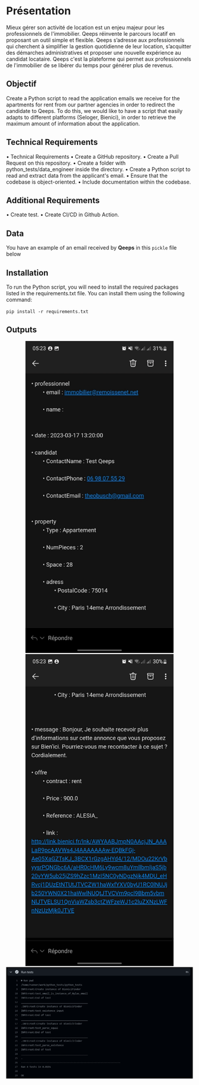 # Présentation
Mieux gérer son activité de location est un enjeu majeur pour les professionnels de l'immobilier. Qeeps réinvente le parcours locatif en proposant un outil simple et flexible. Qeeps s’adresse aux professionnels qui cherchent à simplifier la gestion quotidienne de leur location, s’acquitter des démarches administratives et proposer une nouvelle expérience au candidat locataire. Qeeps c'est la plateforme qui permet aux professionnels de l'immobilier de se libérer du temps pour générer plus de revenus.

## Objectif
Create a Python script to read the application emails we receive for the apartments for rent from our partner agencies in order to redirect the candidate to Qeeps. To do this, we would like to have a script that easily adapts to different platforms (Seloger, Bienici), in order to retrieve the maximum amount of information about the application.

## Technical Requirements
• Technical Requirements
• Create a GitHub repository.
• Create a Pull Request on this repository.
• Create a folder with python_tests/data_engineer inside the directory.
• Create a Python script to read and extract data from the applicant's email.
• Ensure that the codebase is object-oriented.
• Include documentation within the codebase.

## Additional Requirements
• Create test.
• Create CI/CD in Github Action.

## Data
You have an example of an email received by **Qeeps** in this `pickle` file below 

## Installation
To run the Python script, you will need to install the required packages listed in the requirements.txt file. You can install them using the following command:

`pip install -r requirements.txt`

## Outputs

<p align="center">
  <img src="data_engineer/Image test data eng/email 1-2.jpg" alt="image" width="400" height="840",style="margin-right: 20px">
  <img src="data_engineer/Image test data eng/email 2-2.jpg" alt="image" width="400" height="840"
</p>

<img src="data_engineer/Image test data eng/test_image.png" alt="image" >